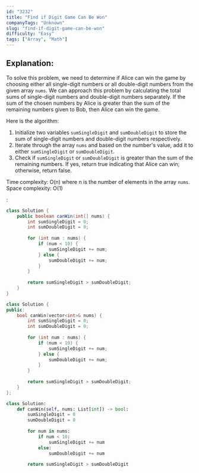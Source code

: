 ```yaml
---
id: "3232"
title: "Find if Digit Game Can Be Won"
companyTags: "Unknown"
slug: "find-if-digit-game-can-be-won"
difficulty: "Easy"
tags: ["Array", "Math"]
---
```


## Explanation:
To solve this problem, we need to determine if Alice can win the game by choosing either all single-digit numbers or all double-digit numbers from the given array `nums`. We can approach this problem by calculating the total sums of single-digit numbers and double-digit numbers separately. If the sum of the chosen numbers by Alice is greater than the sum of the remaining numbers given to Bob, then Alice can win the game.

Here is the algorithm:
1. Initialize two variables `sumSingleDigit` and `sumDoubleDigit` to store the sum of single-digit numbers and double-digit numbers respectively.
2. Iterate through the array `nums` and based on the number's value, add it to either `sumSingleDigit` or `sumDoubleDigit`.
3. Check if `sumSingleDigit` or `sumDoubleDigit` is greater than the sum of the remaining numbers. If yes, return true indicating that Alice can win; otherwise, return false.

Time complexity: O(n) where n is the number of elements in the array `nums`.
Space complexity: O(1)

:

```java
class Solution {
    public boolean canWin(int[] nums) {
        int sumSingleDigit = 0;
        int sumDoubleDigit = 0;
        
        for (int num : nums) {
            if (num < 10) {
                sumSingleDigit += num;
            } else {
                sumDoubleDigit += num;
            }
        }
        
        return sumSingleDigit > sumDoubleDigit;
    }
}
```

```cpp
class Solution {
public:
    bool canWin(vector<int>& nums) {
        int sumSingleDigit = 0;
        int sumDoubleDigit = 0;
        
        for (int num : nums) {
            if (num < 10) {
                sumSingleDigit += num;
            } else {
                sumDoubleDigit += num;
            }
        }
        
        return sumSingleDigit > sumDoubleDigit;
    }
};
```

```python
class Solution:
    def canWin(self, nums: List[int]) -> bool:
        sumSingleDigit = 0
        sumDoubleDigit = 0
        
        for num in nums:
            if num < 10:
                sumSingleDigit += num
            else:
                sumDoubleDigit += num
        
        return sumSingleDigit > sumDoubleDigit
```